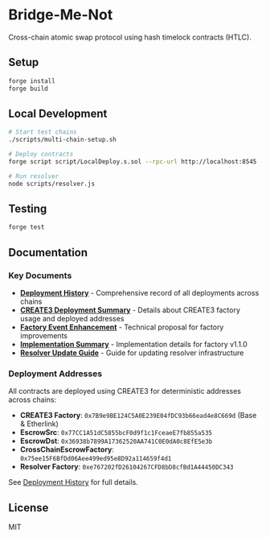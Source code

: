 # Bridge-Me-Not

Cross-chain atomic swap protocol using hash timelock contracts (HTLC).

## Setup

```bash
forge install
forge build
```

## Local Development

```bash
# Start test chains
./scripts/multi-chain-setup.sh

# Deploy contracts
forge script script/LocalDeploy.s.sol --rpc-url http://localhost:8545 --broadcast

# Run resolver
node scripts/resolver.js
```

## Testing

```bash
forge test
```

## Documentation

### Key Documents

- **[Deployment History](docs/DEPLOYMENT_HISTORY.md)** - Comprehensive record of all deployments across chains
- **[CREATE3 Deployment Summary](docs/CREATE3-DEPLOYMENT-SUMMARY.md)** - Details about CREATE3 factory usage and deployed addresses
- **[Factory Event Enhancement](docs/FACTORY_EVENT_ENHANCEMENT.md)** - Technical proposal for factory improvements
- **[Implementation Summary](docs/FACTORY_EVENT_ENHANCEMENT_IMPLEMENTATION.md)** - Implementation details for factory v1.1.0
- **[Resolver Update Guide](docs/RESOLVER_UPDATE_GUIDE.md)** - Guide for updating resolver infrastructure

### Deployment Addresses

All contracts are deployed using CREATE3 for deterministic addresses across chains:

- **CREATE3 Factory**: `0x7B9e9BE124C5A0E239E04fDC93b66ead4e8C669d` (Base & Etherlink)
- **EscrowSrc**: `0x77CC1A51dC5855bcF0d9f1c1FceaeE7fb855a535`
- **EscrowDst**: `0x36938b7899A17362520AA741C0E0dA0c8EfE5e3b`
- **CrossChainEscrowFactory**: `0x75ee15F6BfDd06Aee499ed95e8D92a114659f4d1`
- **Resolver Factory**: `0xe767202fD26104267CFD8bD8cfBd1A44450DC343`

See [Deployment History](docs/DEPLOYMENT_HISTORY.md) for full details.

## License

MIT